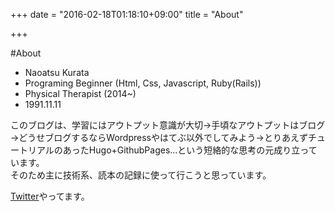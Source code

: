 +++
date = "2016-02-18T01:18:10+09:00"
title = "About"

+++

#About

- Naoatsu Kurata
- Programing Beginner (Html, Css, Javascript, Ruby(Rails))
- Physical Therapist (2014~)
- 1991.11.11

このブログは、学習にはアウトプット意識が大切→手頃なアウトプットはブログ→どうせブログするならWordpressやはてぶ以外でしてみよう→とりあえずチュートリアルのあったHugo+GithubPages...という短絡的な思考の元成り立っています。  
そのため主に技術系、読本の記録に使って行こうと思っています。

[Twitter](https://twitter.com/Noat11111111)やってます。
